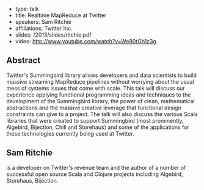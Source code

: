- type: talk
- title: Realtime MapReduce at Twitter
- speakers: Sam Ritchie
- affiliations: Twitter Inc.
- slides: /2013/slides/ritchie.pdf
- video: http://www.youtube.com/watch?v=We90tGh1z3g


## Abstract
Twitter's Summingbird library allows developers and data scientists to
build massive streaming MapReduce pipelines without worrying about the
usual mess of systems issues that come with scale. This talk will
discuss our experience applying functional programming ideas and
techniques to the development of the Summingbird library, the power of
clean, mathematical abstractions and the massive creative leverage
that functional design constraints can give to a project.  The talk
will also discuss the various Scala libraries that were created to
support Summingbird \(most prominently, Algebird, Bijection, Chill and
Storehaus\) and some of the applications for these technologies
currently being used at Twitter.

## Sam Ritchie
is a developer on Twitter's revenue team and the author of a number of
successful open source Scala and Clojure projects including Algebird,
Storehaus, Bijection.
